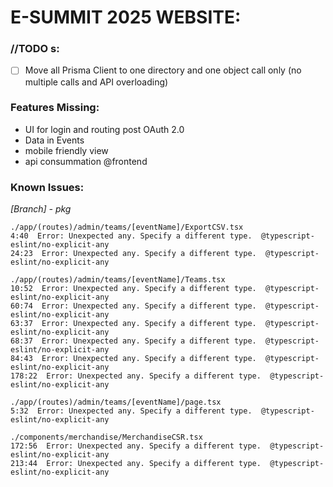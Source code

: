 # E-SUMMIT 2025 WEBSITE:

### //TODO s:
- [ ] Move all Prisma Client to one directory and one object call only (no multiple calls and API overloading)

### Features Missing:
- UI for login and routing post OAuth 2.0
- Data in Events
- mobile friendly view
- api consummation @frontend

### Known Issues:

_[Branch] - pkg_

```
./app/(routes)/admin/teams/[eventName]/ExportCSV.tsx
4:40  Error: Unexpected any. Specify a different type.  @typescript-eslint/no-explicit-any
24:23  Error: Unexpected any. Specify a different type.  @typescript-eslint/no-explicit-any

./app/(routes)/admin/teams/[eventName]/Teams.tsx
10:52  Error: Unexpected any. Specify a different type.  @typescript-eslint/no-explicit-any
60:74  Error: Unexpected any. Specify a different type.  @typescript-eslint/no-explicit-any
63:37  Error: Unexpected any. Specify a different type.  @typescript-eslint/no-explicit-any
68:37  Error: Unexpected any. Specify a different type.  @typescript-eslint/no-explicit-any
84:43  Error: Unexpected any. Specify a different type.  @typescript-eslint/no-explicit-any
178:22  Error: Unexpected any. Specify a different type.  @typescript-eslint/no-explicit-any

./app/(routes)/admin/teams/[eventName]/page.tsx
5:32  Error: Unexpected any. Specify a different type.  @typescript-eslint/no-explicit-any

./components/merchandise/MerchandiseCSR.tsx
172:56  Error: Unexpected any. Specify a different type.  @typescript-eslint/no-explicit-any
213:44  Error: Unexpected any. Specify a different type.  @typescript-eslint/no-explicit-any
```